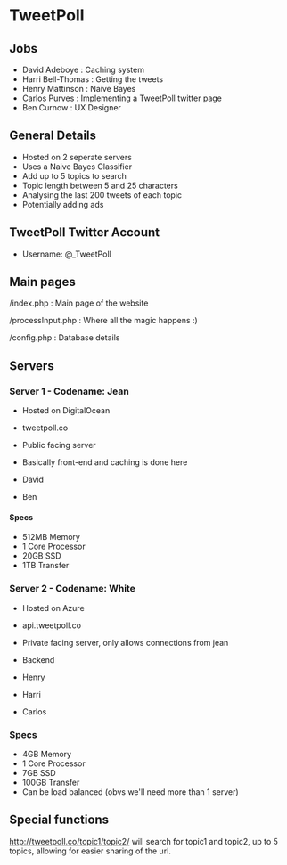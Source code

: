 # TweetPoll

## Jobs

- David Adeboye : Caching system
- Harri Bell-Thomas : Getting the tweets
- Henry Mattinson : Naive Bayes
- Carlos Purves : Implementing a TweetPoll twitter page
- Ben Curnow : UX Designer

## General Details
- Hosted on 2 seperate servers
- Uses a Naive Bayes Classifier
- Add up to 5 topics to search
- Topic length between 5 and 25 characters
- Analysing the last 200 tweets of each topic
- Potentially adding ads

## TweetPoll Twitter Account
- Username: @_TweetPoll

## Main pages
/index.php : Main page of the website

/processInput.php : Where all the magic happens :)

/config.php : Database details

## Servers

### Server 1 - Codename: Jean
- Hosted on DigitalOcean
- tweetpoll.co
- Public facing server
- Basically front-end and caching is done here

- David
- Ben

#### Specs
- 512MB Memory
- 1 Core Processor
- 20GB SSD
- 1TB Transfer

### Server 2 - Codename: White
- Hosted on Azure
- api.tweetpoll.co
- Private facing server, only allows connections from jean
- Backend

- Henry
- Harri
- Carlos

### Specs
- 4GB Memory
- 1 Core Processor
- 7GB SSD
- 100GB Transfer
- Can be load balanced (obvs we'll need more than 1 server)


## Special functions

http://tweetpoll.co/topic1/topic2/ will search for topic1 and topic2, up to 5 topics, allowing for easier sharing of the url.